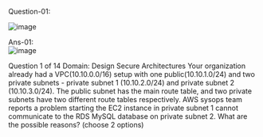 
Question-01:

 ![image](https://github.com/user-attachments/assets/118f60fb-a01e-4ef8-aeff-95da6fe122d2)

Ans-01:   
![image](https://github.com/user-attachments/assets/11dc8816-f637-4377-8876-e311ec34fb7b)



Question 1 of 14
Domain: Design Secure Architectures
Your organization already had a VPC(10.10.0.0/16) setup with one public(10.10.1.0/24) and two private subnets - private subnet 1 (10.10.2.0/24) and private subnet 2 (10.10.3.0/24). 
The public subnet has the main route table, and two private subnets have two different route tables respectively. AWS sysops team reports a problem starting the EC2 instance 
in private subnet 1 cannot communicate to the RDS MySQL database on private subnet 2. What are the possible reasons?
(choose 2 options)

